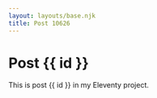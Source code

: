 ```yaml
---
layout: layouts/base.njk
title: Post 10626
---
```


# Post {{ id }}

This is post {{ id }} in my Eleventy project.
